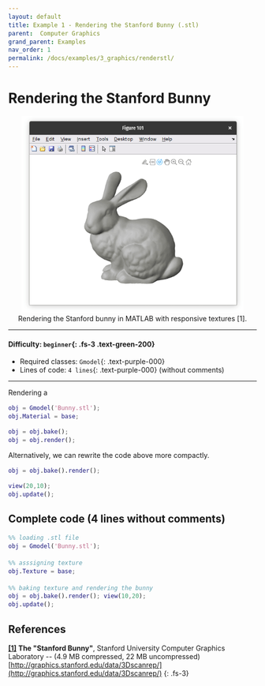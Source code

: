 ```yaml
---
layout: default
title: Example 1 - Rendering the Stanford Bunny (.stl)
parent:  Computer Graphics
grand_parent: Examples
nav_order: 1
permalink: /docs/examples/3_graphics/renderstl/
---
```


#  Rendering the Stanford Bunny

<div align="center"> <img src="./img/rotateBunny.gif" width="450"> </div>
<div align="center"> Rendering the Stanford bunny in MATLAB with responsive textures [1].  </div>

---

#### Difficulty: `beginner`{: .fs-3 .text-green-200}
 - Required classes: `Gmodel`{: .text-purple-000}
 - Lines of code: `4 lines`{: .text-purple-000} (without comments)

---

Rendering a 
```matlab
obj = Gmodel('Bunny.stl');  
obj.Material = base;  
```

``` matlab
obj = obj.bake();
obj = obj.render();
```
Alternatively, we can rewrite the code above more compactly.
``` matlab
obj = obj.bake().render();
```

```matlab
view(20,10);
obj.update();
```

## Complete code (4 lines without comments)
```matlab
%% loading .stl file
obj = Gmodel('Bunny.stl');
     
%% asssigning texture 
obj.Texture = base;

%% baking texture and rendering the bunny
obj = obj.bake().render(); view(10,20);
obj.update();
```

## References 
[**[1]**](http://graphics.stanford.edu/data/3Dscanrep/) **The "Stanford Bunny"**, Stanford University Computer Graphics Laboratory -- (4.9 MB compressed, 22 MB uncompressed) [http://graphics.stanford.edu/data/3Dscanrep/](http://graphics.stanford.edu/data/3Dscanrep/)
{: .fs-3} 
